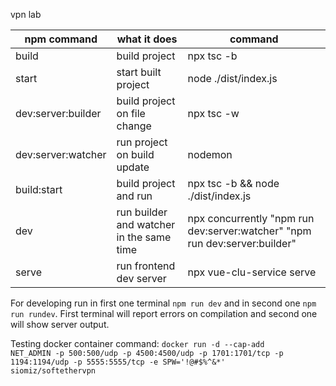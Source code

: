 vpn lab

| npm command        | what it does                             | command                                                                    |
| ------------------ | ---------------------------------------- | -------------------------------------------------------------------------- |
| build              | build project                            | npx tsc -b                                                                 |
| start              | start built project                      | node ./dist/index.js                                                       |
| dev:server:builder | build project on file change             | npx tsc -w                                                                 |
| dev:server:watcher | run project on build update              | nodemon                                                                    |
| build:start        | build project and run                    | npx tsc -b && node ./dist/index.js                                         |
| dev                | run builder and watcher in the same time | npx concurrently "npm run dev:server:watcher" "npm run dev:server:builder" |
| serve              | run frontend dev server                  | npx vue-clu-service serve                                                  |

For developing run in first one terminal <code>npm run dev</code> and in second one <code>npm run rundev</code>. First terminal will report errors on compilation and second one will show server output.

Testing docker container command: <code>docker run -d --cap-add NET_ADMIN -p 500:500/udp -p 4500:4500/udp -p 1701:1701/tcp -p 1194:1194/udp -p 5555:5555/tcp -e SPW='!@#$%^&*' siomiz/softethervpn</code>